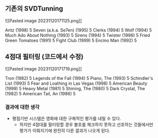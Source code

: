 ## 기존의 SVDTunning
![[Pasted image 20231120171125.png]]

Antz (1998) 5
Seven (a.k.a. Se7en) (1995) 5
Clerks (1994) 5
Wolf (1994) 5
Much Ado About Nothing (1993) 5
Sirens (1994) 5
Twister (1996) 5
Fried Green Tomatoes (1991) 5
Fight Club (1999) 5
Encino Man (1992) 5

## 4점대 필터링 (코드에서 수정)
![[Pasted image 20231120171719.png]]

Tron (1982) 5
Legends of the Fall (1994) 5
Piano, The (1993) 5
Schindler's List (1993) 5
Fear and Loathing in Las Vegas (1998) 5
American Beauty (1999) 5
Heavy Metal (1981) 5
Shining, The (1980) 5
Dark Crystal, The (1982) 5
American Tail, An (1986) 5

### 결과에 대한 생각
- 평점기반 시스템은 영화에 대한 구체적인 평가를 내릴 수 있다.
	- 하지만 4점대를 필터링할 경우 불호를 체크하지 못하고 선호하는 것들에서만 평가가 이뤄지기에 완전히 다른 결과가 나오게 된다.


